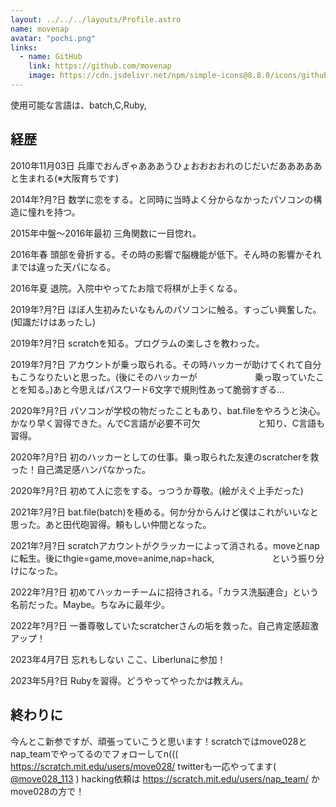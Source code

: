 ```yaml
---
layout: ../../../layouts/Profile.astro
name: movenap
avatar: "pochi.png"
links: 
  - name: GitHub
    link: https://github.com/movenap
    image: https://cdn.jsdelivr.net/npm/simple-icons@8.8.0/icons/github.svg
---
```

使用可能な言語は、batch,C,Ruby,
## 経歴
2010年11月03日 兵庫でおんぎゃあああうひょおおおおれのじだいだあああああと生まれる(※大阪育ちです)

2014年?月?日 数学に恋をする。と同時に当時よく分からなかったパソコンの構造に憧れを持つ。

2015年中盤～2016年最初 三角関数に一目惚れ。

2016年春 頭部を骨折する。その時の影響で脳機能が低下。そん時の影響かそれまでは違った天パになる。

2016年夏 退院。入院中やってたお陰で将棋が上手くなる。

2019年?月?日 ほぼ人生初みたいなもんのパソコンに触る。すっごい興奮した。(知識だけはあったし)

2019年?月?日 scratchを知る。プログラムの楽しさを教わった。

2019年?月?日 アカウントが乗っ取られる。その時ハッカーが助けてくれて自分もこうなりたいと思った。(後にそのハッカーが
　　　　　　 乗っ取っていたことを知る。)あと今思えばパスワード6文字で規則性あって脆弱すぎる...

2020年?月?日 パソコンが学校の物だったこともあり、bat.fileをやろうと決心。かなり早く習得できた。んでC言語が必要不可欠
　　　　　　 と知り、C言語も習得。

2020年?月?日 初のハッカーとしての仕事。乗っ取られた友達のscratcherを救った！自己満足感ハンパなかった。

2020年?月?日 初めて人に恋をする。っつうか尊敬。(絵がえぐ上手だった)

2021年?月?日 bat.file(batch)を極める。何か分からんけど僕はこれがいいなと思った。あと田代砲習得。頼もしい仲間となった。

2021年?月?日 scratchアカウントがクラッカーによって消される。moveとnapに転生。後にthgie=game,move=anime,nap=hack,
　　　　　　 という振り分けになった。

2022年?月?日 初めてハッカーチームに招待される。「カラス洗脳連合」という名前だった。Maybe。ちなみに最年少。

2022年?月?日 一番尊敬していたscratcherさんの垢を救った。自己肯定感超激アップ！

2023年4月7日 忘れもしない ここ、Liberlunaに参加！

2023年5月?日 Rubyを習得。どうやってやったかは教えん。

## 終わりに
今んとこ新参ですが、頑張っていこうと思います！scratchではmove028とnap_teamでやってるのでフォローしてn(((
https://scratch.mit.edu/users/move028/
twitterも一応やってます( [@move028_113](https://twitter.com/@move028_113) )
hacking依頼は https://scratch.mit.edu/users/nap_team/ かmove028の方で！

